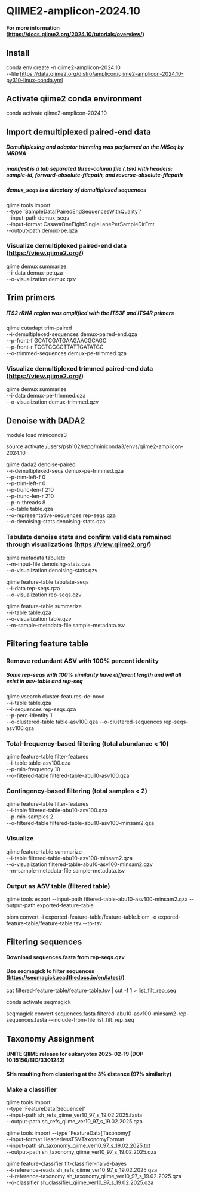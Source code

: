 # QIIME2-amplicon-2024.10
#### For more information (https://docs.qiime2.org/2024.10/tutorials/overview/)

## Install
conda env create -n qiime2-amplicon-2024.10 \
  --file https://data.qiime2.org/distro/amplicon/qiime2-amplicon-2024.10-py310-linux-conda.yml

## Activate qiime2 conda environment
conda activate qiime2-amplicon-2024.10

## Import demultiplexed paired-end data
##### Demultiplexing and adaptor trimming was performed on the MiSeq by MRDNA
##### manifest is a tab separated three-column file (.tsv) with headers: sample-id, forward-absolute-filepath, and reverse-absolute-filepath
##### demux_seqs is a directory of demultiplexed sequences
qiime tools import \
  --type 'SampleData[PairedEndSequencesWithQuality]' \
  --input-path  demux_seqs \
  --input-format CasavaOneEightSingleLanePerSampleDirFmt \
  --output-path demux-pe.qza
  
### Visualize demultiplexed paired-end data (https://view.qiime2.org/)
qiime demux summarize \
  --i-data demux-pe.qza \
  --o-visualization demux.qzv

## Trim primers
##### ITS2 rRNA region was amplified with the ITS3F and ITS4R primers
qiime cutadapt trim-paired \
  --i-demultiplexed-sequences demux-paired-end.qza \
  --p-front-f GCATCGATGAAGAACGCAGC \
  --p-front-r TCCTCCGCTTATTGATATGC \
  --o-trimmed-sequences demux-pe-trimmed.qza

### Visualize demultiplexed trimmed paired-end data (https://view.qiime2.org/)
qiime demux summarize \
  --i-data demux-pe-trimmed.qza \
  --o-visualization demux-trimmed.qzv

## Denoise with DADA2
module load miniconda3

source activate /users/psh102/repo/miniconda3/envs/qiime2-amplicon-2024.10
  
qiime dada2 denoise-paired \
  --i-demultiplexed-seqs demux-pe-trimmed.qza \
  --p-trim-left-f 0 \
  --p-trim-left-r 0 \
  --p-trunc-len-f 210 \
  --p-trunc-len-r 210 \
  --p-n-threads 8 \
  --o-table table.qza \
  --o-representative-sequences rep-seqs.qza \
  --o-denoising-stats denoising-stats.qza

 ### Tabulate denoise stats and confirm valid data remained through visualizations (https://view.qiime2.org/)
qiime metadata tabulate \
  --m-input-file denoising-stats.qza \
  --o-visualization denoising-stats.qzv

qiime feature-table tabulate-seqs \
  --i-data rep-seqs.qza \
  --o-visualization rep-seqs.qzv

qiime feature-table summarize \
  --i-table table.qza \
  --o-visualization table.qzv \
  --m-sample-metadata-file sample-metadata.tsv

  ## Filtering feature table
  
  ### Remove redundant ASV with 100% percent identity
  ##### Some rep-seqs with 100% similarity have different length and will all exist in asv-table and rep-seq
  
qiime vsearch cluster-features-de-novo \
  --i-table table.qza \
  --i-sequences rep-seqs.qza \
  --p-perc-identity 1 \
  --o-clustered-table table-asv100.qza 
  --o-clustered-sequences rep-seqs-asv100.qza
  
  ### Total-frequency-based filtering (total abundance < 10)
  
qiime feature-table filter-features \
  --i-table table-asv100.qza \
  --p-min-frequency 10 \
  --o-filtered-table filtered-table-abu10-asv100.qza

  ### Contingency-based filtering (total samples < 2)
qiime feature-table filter-features \
  --i-table filtered-table-abu10-asv100.qza \
  --p-min-samples 2 \
  --o-filtered-table filtered-table-abu10-asv100-minsam2.qza

  ### Visualize
qiime feature-table summarize \
  --i-table filtered-table-abu10-asv100-minsam2.qza \
  --o-visualization filtered-table-abu10-asv100-minsam2.qzv \
  --m-sample-metadata-file sample-metadata.tsv

  ### Output as ASV table (filtered table)
qiime tools export 
  --input-path filtered-table-abu10-asv100-minsam2.qza 
  --output-path exported-feature-table
  
biom convert -i exported-feature-table/feature-table.biom 
  -o expored-feature-table/feature-table.tsv --to-tsv

  ## Filtering sequences
  #### Download sequences.fasta from rep-seqs.qzv
  #### Use seqmagick to filter sequences (https://seqmagick.readthedocs.io/en/latest/)
  
cat filtered-feature-table/feature-table.tsv | cut -f 1 > list_filt_rep_seq
  
conda activate seqmagick

seqmagick convert sequences.fasta filtered-abu10-asv100-minsam2-rep-sequences.fasta --include-from-file list_filt_rep_seq 

## Taxonomy Assignment 
  #### UNITE QIIME release for eukaryotes 2025-02-19 (DOI: 10.15156/BIO/3301242)
  #### SHs resulting from clustering at the 3% distance (97% similarity)

### Make a classifier 
qiime tools import \
  --type 'FeatureData[Sequence]' \
  --input-path sh_refs_qiime_ver10_97_s_19.02.2025.fasta \
  --output-path sh_refs_qiime_ver10_97_s_19.02.2025.qza	
  
qiime tools import 
  --type 'FeatureData[Taxonomy]' \
  --input-format HeaderlessTSVTaxonomyFormat \
  --input-path sh_taxonomy_qiime_ver10_97_s_19.02.2025.txt \
  --output-path sh_taxonomy_qiime_ver10_97_s_19.02.2025.qza

qiime feature-classifier fit-classifier-naive-bayes \
  --i-reference-reads sh_refs_qiime_ver10_97_s_19.02.2025.qza \
  --i-reference-taxonomy sh_taxonomy_qiime_ver10_97_s_19.02.2025.qza \
  --o-classifier sh_classifier_qiime_ver10_97_s_19.02.2025.qza
  
  

  
  
